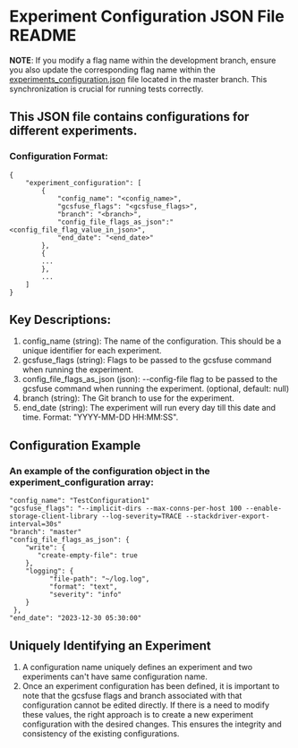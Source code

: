 # Experiment Configuration JSON File README

**NOTE**: If you modify a flag name within the development branch, ensure you also 
update the corresponding flag name within the [experiments_configuration.json](https://github.com/GoogleCloudPlatform/gcsfuse/blob/master/perfmetrics/scripts/continuous_test/gcp_ubuntu/periodic_experiments/experiments_configuration.json) 
file located in the master branch. This synchronization is crucial for running tests correctly.

## This JSON file contains configurations for different experiments.
### Configuration Format:
```
{
    "experiment_configuration": [
        {
            "config_name": "<config_name>",
            "gcsfuse_flags": "<gcsfuse_flags>",
            "branch": "<branch>",
            "config_file_flags_as_json":"<config_file_flag_value_in_json>",
            "end_date": "<end_date>"
        },
        {
        ...
        },
        ...
    ]
}
```
## Key Descriptions:
1. config_name (string): The name of the configuration. This should be a unique identifier for each experiment.
2. gcsfuse_flags (string): Flags to be passed to the gcsfuse command when running the experiment.
3. config_file_flags_as_json (json): --config-file flag to be passed to the gcsfuse command when running the experiment. (optional, default: null)
4. branch (string): The Git branch to use for the experiment.
4. end_date (string): The experiment will run every day till this date and time. Format: "YYYY-MM-DD HH:MM:SS".

## Configuration Example
### An example of the configuration object in the experiment_configuration array:
```
"config_name": "TestConfiguration1"
"gcsfuse_flags": "--implicit-dirs --max-conns-per-host 100 --enable-storage-client-library --log-severity=TRACE --stackdriver-export-interval=30s"
"branch": "master"
"config_file_flags_as_json": {
    "write": {
       "create-empty-file": true
    },
    "logging": {
          "file-path": "~/log.log",
          "format": "text",
          "severity": "info"
    }
 },
"end_date": "2023-12-30 05:30:00"
```

## Uniquely Identifying an Experiment
1. A configuration name uniquely defines an experiment and two experiments can't have same configuration name.
2. Once an experiment configuration has been defined, it is important to note that the gcsfuse flags and branch associated with that configuration cannot be edited directly. If there is a need to modify these values, the right approach is to create a new experiment configuration with the desired changes. This ensures the integrity and consistency of the existing configurations.
